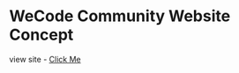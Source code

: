# WeCode Community Website Concept

view site - [Click Me]('https://arjuno-008.github.io/WeCode-Community-Website-Concept/)
